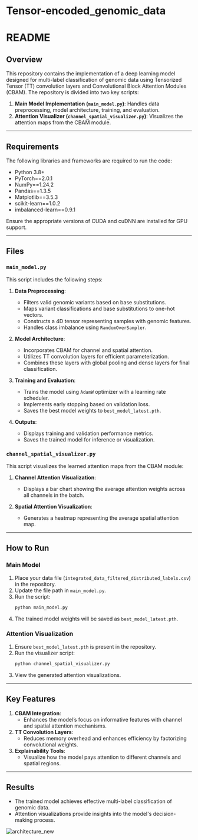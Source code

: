 # Tensor-encoded_genomic_data


# README

## Overview
This repository contains the implementation of a deep learning model designed for multi-label classification of genomic data using Tensorized Tensor (TT) convolution layers and Convolutional Block Attention Modules (CBAM). The repository is divided into two key scripts:

1. **Main Model Implementation (`main_model.py`)**: Handles data preprocessing, model architecture, training, and evaluation.
2. **Attention Visualizer (`channel_spatial_visualizer.py`)**: Visualizes the attention maps from the CBAM module.

---

## Requirements
The following libraries and frameworks are required to run the code:

- Python 3.8+
- PyTorch==2.0.1
- NumPy==1.24.2
- Pandas==1.3.5
- Matplotlib==3.5.3
- scikit-learn==1.0.2
- imbalanced-learn==0.9.1

Ensure the appropriate versions of CUDA and cuDNN are installed for GPU support.

---

## Files
### `main_model.py`
This script includes the following steps:

1. **Data Preprocessing**:
   - Filters valid genomic variants based on base substitutions.
   - Maps variant classifications and base substitutions to one-hot vectors.
   - Constructs a 4D tensor representing samples with genomic features.
   - Handles class imbalance using `RandomOverSampler`.

2. **Model Architecture**:
   - Incorporates CBAM for channel and spatial attention.
   - Utilizes TT convolution layers for efficient parameterization.
   - Combines these layers with global pooling and dense layers for final classification.

3. **Training and Evaluation**:
   - Trains the model using `AdamW` optimizer with a learning rate scheduler.
   - Implements early stopping based on validation loss.
   - Saves the best model weights to `best_model_latest.pth`.

4. **Outputs**:
   - Displays training and validation performance metrics.
   - Saves the trained model for inference or visualization.

### `channel_spatial_visualizer.py`
This script visualizes the learned attention maps from the CBAM module:

1. **Channel Attention Visualization**:
   - Displays a bar chart showing the average attention weights across all channels in the batch.

2. **Spatial Attention Visualization**:
   - Generates a heatmap representing the average spatial attention map.

---

## How to Run

### Main Model
1. Place your data file (`integrated_data_filtered_distributed_labels.csv`) in the repository.
2. Update the file path in `main_model.py`.
3. Run the script:
   ```bash
   python main_model.py
   ```
4. The trained model weights will be saved as `best_model_latest.pth`.

### Attention Visualization
1. Ensure `best_model_latest.pth` is present in the repository.
2. Run the visualizer script:
   ```bash
   python channel_spatial_visualizer.py
   ```
3. View the generated attention visualizations.

---

## Key Features
1. **CBAM Integration**:
   - Enhances the model’s focus on informative features with channel and spatial attention mechanisms.
2. **TT Convolution Layers**:
   - Reduces memory overhead and enhances efficiency by factorizing convolutional weights.
3. **Explainability Tools**:
   - Visualize how the model pays attention to different channels and spatial regions.

---

## Results
- The trained model achieves effective multi-label classification of genomic data.
- Attention visualizations provide insights into the model's decision-making process.












![architecture_new](https://github.com/user-attachments/assets/f7326905-a1c9-4cc8-b040-1d4c91b63070)
